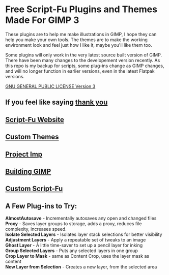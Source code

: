 # Free Script-Fu Plugins and Themes Made For GIMP 3

These plugins are to help me make illustrations in GIMP, I hope they can help you make your own tools. The themes are to make the working environment look and feel just how I like it, maybe you'll like them too. 

Some plugins will only work in the very latest source built version of GIMP. There have been many changes to the developement version recently. As this repo is my backup for scripts, some plug-ins change as GIMP changes, and will no longer function in earlier versions, even in the latest Flatpak versions.

[GNU GENERAL PUBLIC LICENSE Version 3](https://github.com/script-fu/script-fu.github.io/blob/main/LICENSE)

## If you feel like saying [thank you](https://www.patreon.com/pixelmixer)
## [Script-Fu Website](https://script-fu.github.io/)
## [Custom Themes](https://script-fu.github.io/2023/08/14/Themes.html)
## [Project Imp](https://script-fu.github.io/2023/11/21/ProjectImp.html)
## [Building GIMP](https://script-fu.github.io/2024/02/06/BuildFlatpak.html)
## [Custom Script-Fu](https://script-fu.github.io/2022/12/04/Custom-Script-Fu-Procedures.html)

## A Few Plug-ins to Try:
**AlmostAutosave** - Incrementally  autosaves any open and changed files  
**Proxy** - Saves layer groups to storage, adds a proxy, reduces file complexity, increases speed.  
**Isolate Selected Layers** - Isolates layer stack selections for better visibility  
**Adjustment Layers** - Apply a repeatable set of tweaks to an image  
**Ghost Layer** - A little time-saver to set up a pencil layer for inking  
**Group Selected Layers** - Puts any selected layers in one group  
**Crop Layer to Mask** - same as Content Crop, uses the layer mask as content  
**New Layer from Selection** - Creates a new layer, from the selected area


